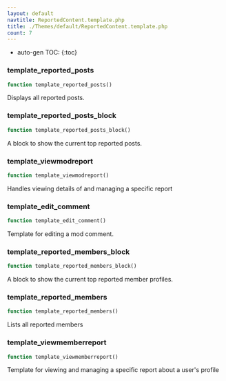 ```yaml
---
layout: default
navtitle: ReportedContent.template.php
title: ./Themes/default/ReportedContent.template.php
count: 7
---
```

* auto-gen TOC:
{:toc}
### template_reported_posts

```php
function template_reported_posts()
```
Displays all reported posts.



### template_reported_posts_block

```php
function template_reported_posts_block()
```
A block to show the current top reported posts.



### template_viewmodreport

```php
function template_viewmodreport()
```
Handles viewing details of and managing a specific report



### template_edit_comment

```php
function template_edit_comment()
```
Template for editing a mod comment.



### template_reported_members_block

```php
function template_reported_members_block()
```
A block to show the current top reported member profiles.



### template_reported_members

```php
function template_reported_members()
```
Lists all reported members



### template_viewmemberreport

```php
function template_viewmemberreport()
```
Template for viewing and managing a specific report about a user's profile




